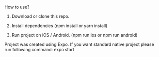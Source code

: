 How to use?
1. Download or clone this repo.

2. Install dependencies (npm install or yarn install)

3. Run project on iOS / Android. (npm run ios or npm run android) 
 
Project was created using Expo. If you want standard native project please run following command:
expo start
